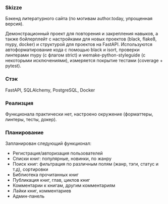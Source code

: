 ### Skizze

Бэкенд литературного сайта (по мотивам author.today, упрощенная версия).

Демонстрационный проект для повторения и закрепления навыков, а также бойлерплейт
с настройками для новых проектов (black, flake8, mypy, docker) и структурой для
проектов на FastAPI. Используются автоформатирование кода с помощью black и
isort, проверки линтерами mypy (с флагом strict) и wemake-python-styleguide
(с некоторыми исключениями), измеряется покрытие тестами (coverage + pytest).

### Стэк

FastAPI, SQLAlchemy, PostgreSQL, Docker

### Реализция

Функционала практически нет, настроено окружение (форматтеры, линтеры, тесты, докер).

### Планирование

Запланирован следующий функционал:
- Регистрация/авторизация пользователей
- Списки книг: популярные, новинки, по жанру
- Поиск книг: фильтрация по различным полям (жанр, тэги, статус и т.д), сортировки
- Библиотека прочитанных книг
- Публикация книг, глав, циклов книг
- Комментарии к книгам, другим комментариям
- Лайки книг, комментариев
- Админ-панель
